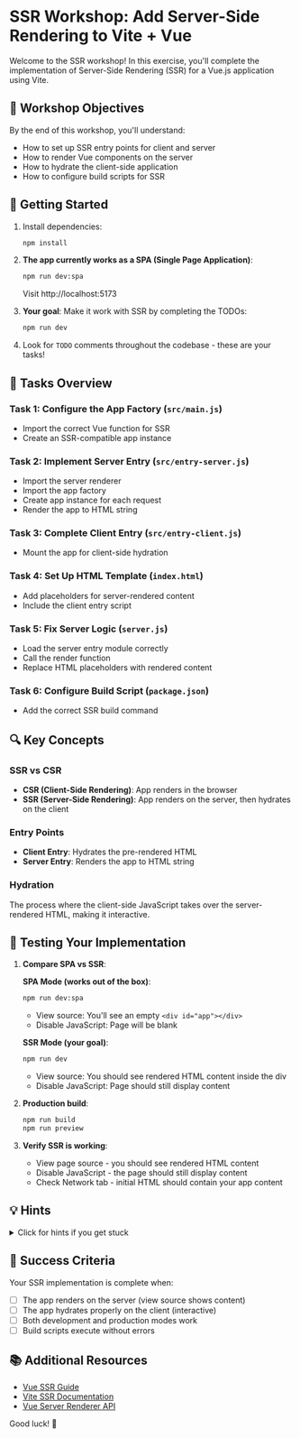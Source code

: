 # SSR Workshop: Add Server-Side Rendering to Vite + Vue

Welcome to the SSR workshop! In this exercise, you'll complete the implementation of Server-Side Rendering (SSR) for a Vue.js application using Vite.

## 🎯 Workshop Objectives

By the end of this workshop, you'll understand:
- How to set up SSR entry points for client and server
- How to render Vue components on the server
- How to hydrate the client-side application
- How to configure build scripts for SSR

## 🚀 Getting Started

1. Install dependencies:
   ```bash
   npm install
   ```

2. **The app currently works as a SPA (Single Page Application)**:
   ```bash
   npm run dev:spa
   ```
   Visit http://localhost:5173

3. **Your goal**: Make it work with SSR by completing the TODOs:
   ```bash
   npm run dev
   ```

4. Look for `TODO` comments throughout the codebase - these are your tasks!

## 📝 Tasks Overview

### Task 1: Configure the App Factory (`src/main.js`)
- Import the correct Vue function for SSR
- Create an SSR-compatible app instance

### Task 2: Implement Server Entry (`src/entry-server.js`)
- Import the server renderer
- Import the app factory
- Create app instance for each request
- Render the app to HTML string

### Task 3: Complete Client Entry (`src/entry-client.js`)
- Mount the app for client-side hydration

### Task 4: Set Up HTML Template (`index.html`)
- Add placeholders for server-rendered content
- Include the client entry script

### Task 5: Fix Server Logic (`server.js`)
- Load the server entry module correctly
- Call the render function
- Replace HTML placeholders with rendered content

### Task 6: Configure Build Script (`package.json`)
- Add the correct SSR build command

## 🔍 Key Concepts

### SSR vs CSR
- **CSR (Client-Side Rendering)**: App renders in the browser
- **SSR (Server-Side Rendering)**: App renders on the server, then hydrates on the client

### Entry Points
- **Client Entry**: Hydrates the pre-rendered HTML
- **Server Entry**: Renders the app to HTML string

### Hydration
The process where the client-side JavaScript takes over the server-rendered HTML, making it interactive.

## 🧪 Testing Your Implementation

1. **Compare SPA vs SSR**:

   **SPA Mode (works out of the box)**:
   ```bash
   npm run dev:spa
   ```
   - View source: You'll see an empty `<div id="app"></div>`
   - Disable JavaScript: Page will be blank

   **SSR Mode (your goal)**:
   ```bash
   npm run dev
   ```
   - View source: You should see rendered HTML content inside the div
   - Disable JavaScript: Page should still display content

2. **Production build**:
   ```bash
   npm run build
   npm run preview
   ```

3. **Verify SSR is working**:
   - View page source - you should see rendered HTML content
   - Disable JavaScript - the page should still display content
   - Check Network tab - initial HTML should contain your app content

## 💡 Hints

<details>
<summary>Click for hints if you get stuck</summary>

### Main.js Hints
- Use `createSSRApp` instead of `createApp`
- The function should return `{ app }`

### Entry-server.js Hints
- Import `renderToString` from `'vue/server-renderer'`
- Call `renderToString(app, ctx)` to get HTML
- Return an object with `{ html }`

### Server.js Hints
- Use `vite.ssrLoadModule('/src/entry-server.js')` in development
- Use `import('./dist/server/entry-server.js')` in production
- Replace `<!--app-html-->` with `rendered.html`

### Build Script Hint
- Use: `vite build --ssr src/entry-server.js --outDir dist/server`

</details>

## 🎉 Success Criteria

Your SSR implementation is complete when:
- [ ] The app renders on the server (view source shows content)
- [ ] The app hydrates properly on the client (interactive)
- [ ] Both development and production modes work
- [ ] Build scripts execute without errors

## 📚 Additional Resources

- [Vue SSR Guide](https://vuejs.org/guide/scaling-up/ssr.html)
- [Vite SSR Documentation](https://vitejs.dev/guide/ssr.html)
- [Vue Server Renderer API](https://vuejs.org/api/ssr.html)

Good luck! 🚀
